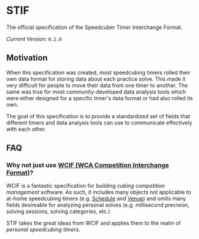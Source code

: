 <!--
 Copyright (c) 2022 Joseph Hale <me@jhale.dev>

 This Source Code Form is subject to the terms of the Mozilla Public
 License, v. 2.0. If a copy of the MPL was not distributed with this
 file, You can obtain one at http://mozilla.org/MPL/2.0/.
-->
# STIF

The official specification of the Speedcuber Timer Interchange Format.

*Current Version:* `0.2.0`

## Motivation

When this specification was created, most speedcubing timers rolled
their own data format for storing data about each practice solve. This
made it very difficult for people to move their data from one timer to
another. The same was true for most community-developed data analysis
tools which were either designed for a specific timer's data format or
had also rolled its own.

The goal of this specification is to provide a standardized set of
fields that different timers and data analysis tools can use to
communicate effectively with each other.

## FAQ

### Why not just use [WCIF (WCA Competition Interchange Format)](https://github.com/SpeedcuberOSS/wcif)?
WCIF is a fantastic specification for building *cubing competition
management* software. As such, it includes many objects not applicable
to at-home speedcubing timers (e.g.
[Schedule](https://github.com/SpeedcuberOSS/wcif/blob/master/specification.md#Schedule)
and
[Venue](https://github.com/SpeedcuberOSS/wcif/blob/master/specification.md#Venue))
and omits many fields desireable for analyzing personal solves (e.g.
millisecond precision, solving sessions, solving categories, etc.)

STIF takes the great ideas from WCIF and applies them to the realm of
*personal speedcubing timers*.